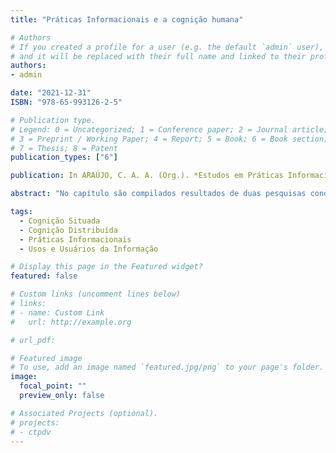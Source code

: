 ```yaml
---
title: "Práticas Informacionais e a cognição humana"

# Authors
# If you created a profile for a user (e.g. the default `admin` user), write the username (folder name) here 
# and it will be replaced with their full name and linked to their profile.
authors:
- admin

date: "2021-12-31"
ISBN: "978-65-993126-2-5"

# Publication type.
# Legend: 0 = Uncategorized; 1 = Conference paper; 2 = Journal article;
# 3 = Preprint / Working Paper; 4 = Report; 5 = Book; 6 = Book section;
# 7 = Thesis; 8 = Patent
publication_types: ["6"]

publication: In ARAÚJO, C. A. A. (Org.). *Estudos em Práticas Informacionais e Cultura.* Florianópolis - Rocha Gráfica e Editora, p. 227-248

abstract: "No capítulo são compilados resultados de duas pesquisas conduzidas durante mestrado e doutorado da autora, integrante do grupo de pesquisa Estudos em Práticas Informacionais e Cultura (EPIC). Ambas as pesquisas foram defendidas no Programa de Pós-Graduação em Ciência da Informação da Universidade Federal de Minas Gerais (PPGCI/UFMG). Como ponto comum, as pesquisas adotam vertentes cognitivas contemporâneas como referenciais teóricos para estudar os sujeitos em suas interações com a informação. A influência das Ciências Cognitivas se faz presente na história da Ciência da Informação por meio de diferentes enfoques. De forma geral, observa-se que o principal ponto de interseção entre ambas está em compreender os processos cognitivos sujeitos informacionais e como estes, em suas práticas informacionais, manipulam a informação e se apropriam do conhecimento."

tags: 
  - Cognição Situada
  - Cognição Distribuída
  - Práticas Informacionais
  - Usos e Usuários da Informação

# Display this page in the Featured widget?
featured: false

# Custom links (uncomment lines below)
# links:
# - name: Custom Link
#   url: http://example.org

# url_pdf: 

# Featured image
# To use, add an image named `featured.jpg/png` to your page's folder. 
image:
  focal_point: ""
  preview_only: false

# Associated Projects (optional).
# projects:
# - ctpdv
---
```

